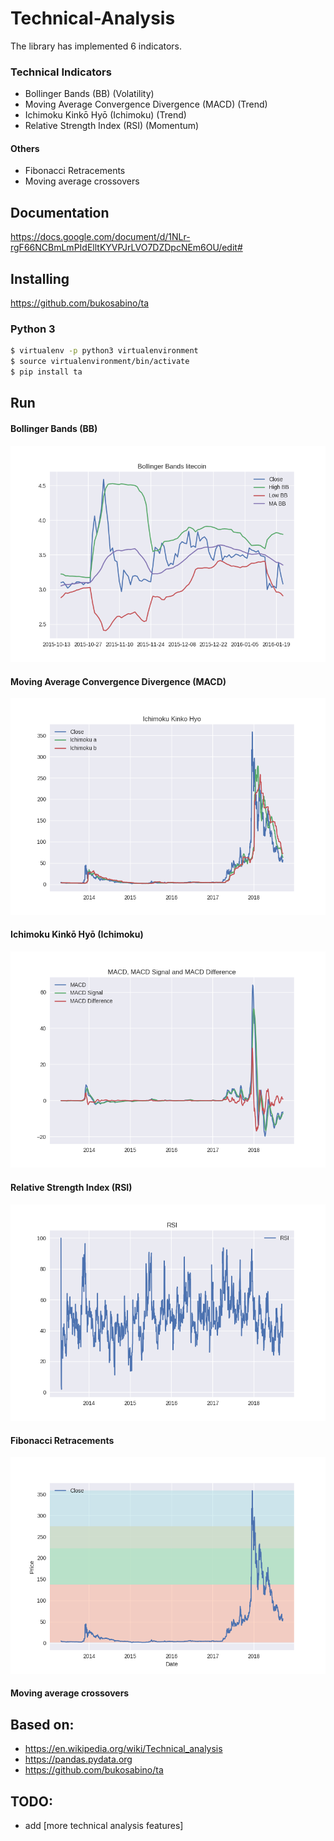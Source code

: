 # Technical-Analysis
The library has implemented 6 indicators.

### Technical Indicators
* Bollinger Bands (BB) (Volatility)
* Moving Average Convergence Divergence (MACD) (Trend)
* Ichimoku Kinkō Hyō (Ichimoku) (Trend)
* Relative Strength Index (RSI) (Momentum)

#### Others
* Fibonacci Retracements
* Moving average crossovers

## Documentation
https://docs.google.com/document/d/1NLr-rgF66NCBmLmPIdElltKYVPJrLVO7DZDpcNEm6OU/edit#

## Installing
https://github.com/bukosabino/ta

### Python 3
```sh
$ virtualenv -p python3 virtualenvironment
$ source virtualenvironment/bin/activate
$ pip install ta
```
## Run
#### Bollinger Bands (BB)
![alt text](https://github.com/DimitraPanou/Technical-Analysis/blob/master/doc/Figure_1.png)

#### Moving Average Convergence Divergence (MACD)
![alt text](https://github.com/DimitraPanou/Technical-Analysis/blob/master/doc/Figure_1-1.png)
#### Ichimoku Kinkō Hyō (Ichimoku)
![alt text](https://github.com/DimitraPanou/Technical-Analysis/blob/master/doc/Figure_1-2.png)
#### Relative Strength Index (RSI)
![alt text](https://github.com/DimitraPanou/Technical-Analysis/blob/master/doc/Figure_1-4.png)
#### Fibonacci Retracements
![alt text](https://github.com/DimitraPanou/Technical-Analysis/blob/master/doc/Figure_1-3.png)
#### Moving average crossovers
## Based on:

* https://en.wikipedia.org/wiki/Technical_analysis
* https://pandas.pydata.org
* https://github.com/bukosabino/ta

## TODO:
* add [more technical analysis features]
